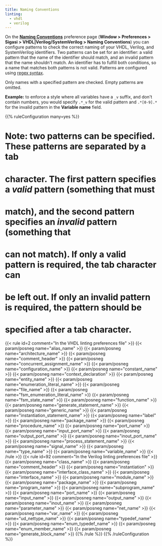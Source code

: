 ```yaml
---
title: Naming Conventions
linting:
  - vhdl
  - verilog
---
```


On the [**Naming Conventions**](/manual/eclipse/linting/#naming-conventions) preference page (**Window \>
Preferences \> Sigasi \> VHDL|Verilog/SystemVerilog \> Naming Conventions**) you can configure
patterns to check the correct naming of your VHDL, Verilog, and SystemVerilog identifiers. Two patterns can be set for an identifier: a valid pattern that the name of the identifier should match, and an invalid pattern that the name shouldn't match.
An identifier has to fulfill both conditions, so a name that matches both patterns is not valid.
Patterns are configured using [regex syntax](https://sigasi.com/app/regex).

Only names with a specified pattern are checked. Empty patterns are omitted.

**Example:** to enforce a style where all variables have a `_v` suffix, and don't contain numbers,
you would specify `.*_v` for the valid pattern and `.*[0-9].*` for the invalid pattern in the **Variable name** field.

{{% ruleConfiguration many=yes %}}
# Note: two patterns can be specified. These patterns are separated by a tab
# character. The first pattern specifies a *valid* pattern (something that must
# match), and the second pattern specifies an *invalid* pattern (something that
# can not match). If only a valid pattern is required, the tab character can
# be left out. If only an invalid pattern is required, the pattern should be
# specified after a tab character.

{{< rule id=2 comment="In the VHDL linting preferences file" >}}
{{< param/posneg name="alias_name" >}}
{{< param/posneg name="architecture_name" >}}
{{< param/posneg name="comment_header" >}}
{{< param/posneg name="concurrent_assignment_name" >}}
{{< param/posneg name="configuration_name" >}}
{{< param/posneg name="constant_name" >}}
{{< param/posneg name="context_declaration" >}}
{{< param/posneg name="entity_name" >}}
{{< param/posneg name="enumeration_literal_name" >}}
{{< param/posneg name="file_name" >}}
{{< param/posneg name="fsm_enumeration_literal_name" >}}
{{< param/posneg name="fsm_state_name" >}}
{{< param/posneg name="function_name" >}}
{{< param/posneg name="generate_statement_name" >}}
{{< param/posneg name="generic_name" >}}
{{< param/posneg name="instantiation_statement_name" >}}
{{< param/posneg name="label" >}}
{{< param/posneg name="package_name" >}}
{{< param/posneg name="procedure_name" >}}
{{< param/posneg name="port_name" >}}
{{< param/posneg name="input_port_name" >}}
{{< param/posneg name="output_port_name" >}}
{{< param/posneg name="inout_port_name" >}}
{{< param/posneg name="process_statement_name" >}}
{{< param/posneg name="signal_name" >}}
{{< param/posneg name="type_name" >}}
{{< param/posneg name="variable_name" >}}
{{< /rule >}}
{{< rule id=92 comment="In the Verilog linting preferences file" >}}
{{< param/posneg name="class_name" >}}
{{< param/posneg name="comment_header" >}}
{{< param/posneg name="instantiation" >}}
{{< param/posneg name="interface_class_name" >}}
{{< param/posneg name="interface_name" >}}
{{< param/posneg name="module_name" >}}
{{< param/posneg name="package_name" >}}
{{< param/posneg name="program_name" >}}
{{< param/posneg name="subprogram_name" >}}
{{< param/posneg name="port_name" >}}
{{< param/posneg name="input_name" >}}
{{< param/posneg name="output_name" >}}
{{< param/posneg name="inout_name" >}}
{{< param/posneg name="parameter_name" >}}
{{< param/posneg name="net_name" >}}
{{< param/posneg name="var_name" >}}
{{< param/posneg name="ud_nettype_name" >}}
{{< param/posneg name="typedef_name" >}}
{{< param/posneg name="enum_typedef_name" >}}
{{< param/posneg name="enum_member_name" >}}
{{< param/posneg name="generate_block_name" >}}
{{% /rule %}}
{{% /ruleConfiguration %}}
